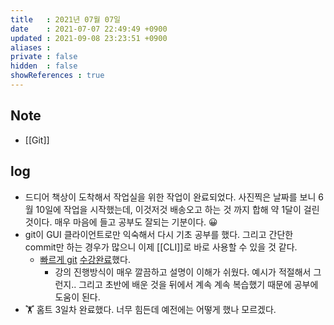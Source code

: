 ```yaml
---
title   : 2021년 07월 07일
date    : 2021-07-07 22:49:49 +0900
updated : 2021-09-08 23:23:51 +0900
aliases : 
private : false
hidden  : false
showReferences : true
---
```

## Note 
- [[Git]]

## log  
- 드디어 책상이 도착해서 작업실을 위한 작업이 완료되었다. 사진찍은 날짜를 보니 6월 10일에 작업을 시작했는데, 이것저것 배송오고 하는 것 까지 합해 약 1달이 걸린 것이다. 매우 마음에 들고 공부도 잘되는 기분이다. 😀
- git이 GUI 클라이언트로만 익숙해서 다시 기초 공부를 했다. 그리고 간단한 commit만 하는 경우가 많으니 이제 [[CLI]]로 바로 사용할 수 있을 것 같다.  
  - [빠르게 git](https://inf.run/sgZN) [수강완료](https://www.inflearn.com/certificate/1940-324744-1124142)했다.  
    - 강의 진행방식이 매우 깔끔하고 설명이 이해가 쉬웠다. 예시가 적절해서 그런지.. 그리고 초반에 배운 것을 뒤에서 계속 계속 복습했기 때문에 공부에 도움이 된다.  
- 🏋 홈트 3일차 완료했다. 너무 힘든데 예전에는 어떻게 했나 모르겠다.
